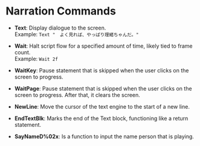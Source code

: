 # Narration Commands
- **Text**: Display dialogue to the screen.  
  Example: `Text "　よく見れば、やっぱり理緒ちゃんだ。"`

- **Wait**: Halt script flow for a specified amount of time, likely tied to frame count.  
  Example: `Wait 2f`

- **WaitKey**: Pause statement that is skipped when the user clicks on the screen to progress.

- **WaitPage**: Pause statement that is skipped when the user clicks on the screen to progress. After that, it clears the screen.

- **NewLine**: Move the cursor of the text engine to the start of a new line.

- **EndTextBlk**: Marks the end of the Text block, functioning like a return statement.

- **SayNameD%02x**: Is a function to input the name person that is playing.